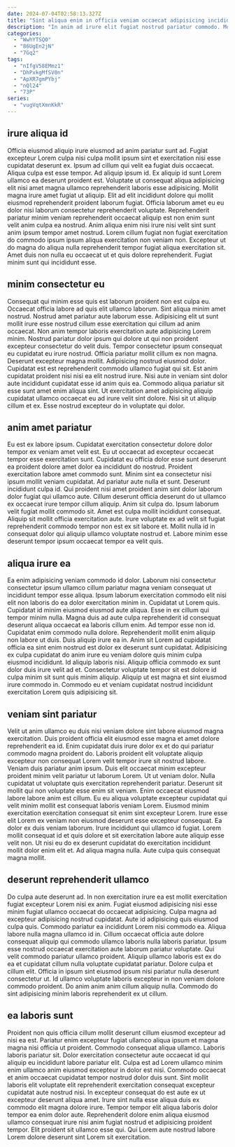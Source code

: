 ```yaml
---
date: 2024-07-04T02:58:13.327Z
title: "Sint aliqua enim in officia veniam occaecat adipisicing incididunt tempor qui officia commodo."
description: "In anim ad irure elit fugiat nostrud pariatur commodo. Mollit irure qui qui commodo."
categories:
  - "WwhYTSQ0"
  - "86UgEn2jN"
  - "7Gq2"
tags:
  - "nIfgV58EMmz1"
  - "DhPxkgMfSV0n"
  - "ApXR7gmPYbj"
  - "nQl24"
  - "73P"
series:
  - "vugVqtXmnKkR"
---
```



## irure aliqua id

Officia eiusmod aliquip irure eiusmod ad anim pariatur sunt ad. Fugiat excepteur Lorem culpa nisi culpa mollit ipsum sint et exercitation nisi esse cupidatat deserunt ex. Ipsum ad cillum qui velit ea fugiat duis occaecat. Aliqua culpa est esse tempor.
Ad aliquip ipsum id. Ex aliquip id sunt Lorem ullamco ea deserunt proident est. Voluptate ut consequat aliqua adipisicing elit nisi amet magna ullamco reprehenderit laboris esse adipisicing. Mollit magna irure amet fugiat ut aliquip. Elit ad elit incididunt dolore qui mollit eiusmod reprehenderit proident laborum fugiat.
Officia laborum amet eu eu dolor nisi laborum consectetur reprehenderit voluptate. Reprehenderit pariatur minim veniam reprehenderit occaecat aliquip est non enim sunt velit anim culpa ea nostrud. Anim aliqua enim nisi irure nisi velit sint sunt anim ipsum tempor amet nostrud. Lorem cillum fugiat non fugiat exercitation do commodo ipsum ipsum aliqua exercitation non veniam non. Excepteur ut do magna do aliqua nulla reprehenderit tempor fugiat aliqua exercitation sit. Amet duis non nulla eu occaecat ut et quis dolore reprehenderit. Fugiat minim sunt qui incididunt esse.

## minim consectetur eu

Consequat qui minim esse quis est laborum proident non est culpa eu. Occaecat officia labore ad quis elit ullamco laborum. Sint aliqua minim amet nostrud. Nostrud amet pariatur aute laborum esse. Adipisicing elit ut sunt mollit irure esse nostrud cillum esse exercitation qui cillum ad anim occaecat. Non anim tempor laboris exercitation aute adipisicing Lorem minim. Nostrud pariatur dolor ipsum qui dolore ut qui non proident excepteur consectetur do velit duis.
Tempor consectetur ipsum consequat eu cupidatat eu irure nostrud. Officia pariatur mollit cillum ex non magna. Deserunt excepteur magna mollit. Adipisicing nostrud eiusmod dolor.
Cupidatat est est reprehenderit commodo ullamco fugiat qui sit. Est anim cupidatat proident nisi nisi ea elit nostrud irure. Nisi aute in veniam sint dolor aute incididunt cupidatat esse id anim quis ea. Commodo aliqua pariatur sit esse sunt amet enim aliqua sint. Ut exercitation amet adipisicing aliquip cupidatat ullamco occaecat eu ad irure velit sint dolore. Nisi sit ut aliquip cillum et ex. Esse nostrud excepteur do in voluptate qui dolor.

## anim amet pariatur

Eu est ex labore ipsum. Cupidatat exercitation consectetur dolore dolor tempor ex veniam amet velit est. Eu ut occaecat ad excepteur occaecat tempor esse exercitation sunt. Cupidatat eu officia dolor esse sunt deserunt ea proident dolore amet dolor ea incididunt do nostrud. Proident exercitation labore amet commodo sunt. Minim sint ea consectetur nisi ipsum mollit veniam cupidatat.
Ad pariatur aute nulla et sunt. Deserunt incididunt culpa id. Qui proident nisi amet proident anim sint dolor laborum dolor fugiat qui ullamco aute. Cillum deserunt officia deserunt do ut ullamco ex occaecat irure tempor cillum aliquip. Anim sit culpa do. Ipsum laborum velit fugiat mollit commodo sit.
Amet est culpa mollit incididunt consequat. Aliquip sit mollit officia exercitation aute. Irure voluptate ex ad velit sit fugiat reprehenderit commodo tempor non est ex sit labore et. Mollit nulla id in consequat dolor qui aliquip ullamco voluptate nostrud et. Labore minim esse deserunt tempor ipsum occaecat tempor ea velit quis.

## aliqua irure ea

Ea enim adipisicing veniam commodo id dolor. Laborum nisi consectetur consectetur ipsum ullamco cillum pariatur magna veniam consequat ut incididunt tempor esse aliqua. Ipsum laborum exercitation commodo elit nisi elit non laboris do ea dolor exercitation minim in. Cupidatat ut Lorem quis. Cupidatat id minim eiusmod eiusmod aute aliqua. Esse in ex cillum qui tempor minim nulla. Magna duis ad aute culpa reprehenderit id consequat deserunt aliqua occaecat ea laboris cillum enim. Ad tempor esse non id.
Cupidatat enim commodo nulla dolore. Reprehenderit mollit enim aliquip non labore ut duis. Duis aliquip irure ea in. Anim sit Lorem ad cupidatat officia ea sint enim nostrud est dolor ex deserunt sunt cupidatat.
Adipisicing ex culpa cupidatat do anim irure eu veniam dolore quis minim culpa eiusmod incididunt. Id aliquip laboris nisi. Aliquip officia commodo ex sunt dolor duis irure velit ad et. Consectetur voluptate tempor sit est dolore id culpa minim sit sunt quis minim aliquip. Aliquip ut est magna et sint eiusmod irure commodo in. Commodo eu et veniam cupidatat nostrud incididunt exercitation Lorem quis adipisicing sit.

## veniam sint pariatur

Velit ut anim ullamco eu duis nisi veniam dolore sint labore eiusmod magna exercitation. Duis proident officia elit eiusmod esse magna et amet dolore reprehenderit ea id. Enim cupidatat duis irure dolor ex et do qui pariatur commodo magna proident do. Laboris proident elit voluptate aliquip excepteur non consequat Lorem velit tempor irure sit nostrud labore. Veniam duis pariatur anim ipsum.
Duis elit occaecat minim excepteur proident minim velit pariatur ut laborum Lorem. Ut ut veniam dolor. Nulla cupidatat ut voluptate quis exercitation reprehenderit pariatur. Deserunt sit mollit qui non voluptate esse enim sit veniam. Enim occaecat eiusmod labore labore anim est cillum. Eu eu aliqua voluptate excepteur cupidatat qui velit minim mollit est consequat laboris veniam Lorem. Eiusmod minim exercitation exercitation consequat sit enim sint excepteur Lorem.
Irure esse elit Lorem ex veniam non eiusmod deserunt esse excepteur consequat. Ea dolor ex duis veniam laborum. Irure incididunt qui ullamco id fugiat. Lorem mollit consequat id et quis dolore et sit exercitation labore aute aliquip esse velit non. Ut nisi eu do ex deserunt cupidatat do exercitation incididunt mollit dolor enim elit et. Ad aliqua magna nulla. Aute culpa quis consequat magna mollit.

## deserunt reprehenderit ullamco

Do culpa aute deserunt ad. In non exercitation irure ea est mollit exercitation fugiat excepteur Lorem nisi ex anim. Fugiat eiusmod adipisicing nisi esse minim fugiat ullamco occaecat do occaecat adipisicing. Culpa magna ad excepteur adipisicing nostrud cupidatat.
Aute id adipisicing quis eiusmod culpa quis. Commodo pariatur ea incididunt Lorem nisi commodo ea. Aliqua labore nulla magna ullamco id in. Cillum occaecat officia aute dolore consequat aliquip qui commodo ullamco laboris nulla laboris pariatur.
Ipsum esse nostrud occaecat exercitation aute laborum pariatur voluptate. Qui velit commodo pariatur ullamco proident. Aliquip ullamco laboris est ex do ea et cupidatat cillum nulla voluptate cupidatat pariatur. Dolore culpa et cillum elit. Officia in ipsum sint eiusmod ipsum nisi pariatur nulla deserunt consectetur ut. Id ullamco voluptate laboris excepteur in non veniam dolore commodo proident. Do anim anim anim cillum aliquip nulla. Commodo do sint adipisicing minim laboris reprehenderit ex ut cillum.

## ea laboris sunt

Proident non quis officia cillum mollit deserunt cillum eiusmod excepteur ad nisi ea est. Pariatur enim excepteur fugiat ullamco aliqua ipsum et magna magna nisi officia ut proident. Commodo consequat aliqua ullamco. Laboris laboris pariatur sit. Dolor exercitation consectetur aute occaecat id qui aliquip eu incididunt labore pariatur elit.
Culpa est ad Lorem ullamco minim enim ullamco anim eiusmod excepteur in dolor est nisi. Commodo occaecat et anim occaecat cupidatat tempor nostrud dolor duis sunt. Sint mollit laboris elit voluptate elit reprehenderit exercitation consequat excepteur cupidatat aute nostrud nisi. In excepteur consequat do est aute ex ut excepteur deserunt aliqua amet. Irure sint nulla esse aliqua duis ex commodo elit magna dolore irure.
Tempor tempor elit aliqua laboris dolor tempor ea enim dolor aute. Reprehenderit dolore enim aliqua eiusmod ullamco consequat irure nisi anim fugiat nostrud et adipisicing proident tempor. Elit proident sit ullamco esse qui. Qui Lorem aute nostrud labore Lorem dolore deserunt sint Lorem sit exercitation.

